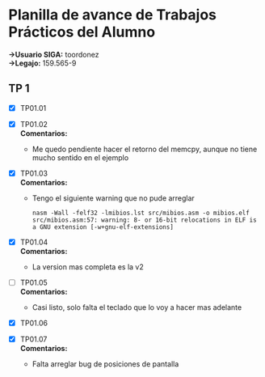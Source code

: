 # Planilla de avance de Trabajos Prácticos del Alumno

**->Usuario SIGA:** toordonez  
**->Legajo:** 159.565-9  

## TP 1
- [X] TP01.01

- [X] TP01.02  
 **Comentarios:**
	- Me quedo pendiente hacer el retorno del memcpy, aunque no tiene mucho sentido en el ejemplo
	
- [X] TP01.03  
 **Comentarios:**
	- Tengo el siguiente warning que no pude arreglar
		```
		nasm -Wall -felf32 -lmibios.lst src/mibios.asm -o mibios.elf
		src/mibios.asm:57: warning: 8- or 16-bit relocations in ELF is a GNU extension [-w+gnu-elf-extensions]
		```
- [X] TP01.04  
 **Comentarios:**
	- La version mas completa es la v2

- [ ] TP01.05  
 **Comentarios:**
	- Casi listo, solo falta el teclado que lo voy a hacer mas adelante

- [X] TP01.06  

- [X] TP01.07  
 **Comentarios:**
	- Falta arreglar bug de posiciones de pantalla
<!-- ## TP Integrador
- [ ] Servidor  
 **Comentarios:**
	- Esto es un comentario
	- Esto es otro <code>comentario</code>
- [ ] Cliente  
 **Comentarios:**
	- Esto es un comentario
	- Esto es otro <code>comentario</code>
- [ ] Driver  
 **Comentarios:**
	- Esto es un comentario
	- Esto es otro <code>comentario</code> -->
